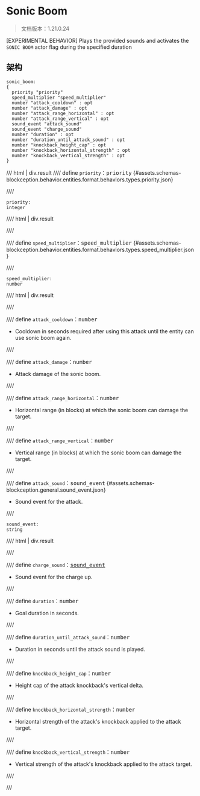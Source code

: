 # Sonic Boom

> 文档版本：1.21.0.24

[EXPERIMENTAL BEHAVIOR] Plays the provided sounds and activates the `SONIC BOOM` actor flag during the specified duration

## 架构

```mcschema
sonic_boom:
{
  priority "priority"
  speed_multiplier "speed_multiplier"
  number "attack_cooldown" : opt
  number "attack_damage" : opt
  number "attack_range_horizontal" : opt
  number "attack_range_vertical" : opt
  sound_event "attack_sound"
  sound_event "charge_sound"
  number "duration" : opt
  number "duration_until_attack_sound" : opt
  number "knockback_height_cap" : opt
  number "knockback_horizontal_strength" : opt
  number "knockback_vertical_strength" : opt
}

```

/// html | div.result
//// define
`priority`：<samp>priority</samp> {#assets.schemas-blockception.behavior.entities.format.behaviors.types.priority.json}


////

```mcschema
priority:
integer

```

//// html | div.result

////



//// define
`speed_multiplier`：<samp>speed_multiplier</samp> {#assets.schemas-blockception.behavior.entities.format.behaviors.types.speed_multiplier.json}


////

```mcschema
speed_multiplier:
number

```

//// html | div.result

////



//// define
`attack_cooldown`：<samp>number</samp>

- Cooldown in seconds required after using this attack until the entity can use sonic boom again.


////


//// define
`attack_damage`：<samp>number</samp>

- Attack damage of the sonic boom.


////


//// define
`attack_range_horizontal`：<samp>number</samp>

- Horizontal range (in blocks) at which the sonic boom can damage the target.


////


//// define
`attack_range_vertical`：<samp>number</samp>

- Vertical range (in blocks) at which the sonic boom can damage the target.


////


//// define
`attack_sound`：<samp>sound_event</samp> {#assets.schemas-blockception.general.sound_event.json}

- Sound event for the attack.


////

```mcschema
sound_event:
string

```

//// html | div.result

////



//// define
`charge_sound`：<samp>[sound_event](#assets.schemas-blockception.general.sound_event.json)</samp>

- Sound event for the charge up.


////


//// define
`duration`：<samp>number</samp>

- Goal duration in seconds.


////


//// define
`duration_until_attack_sound`：<samp>number</samp>

- Duration in seconds until the attack sound is played.


////


//// define
`knockback_height_cap`：<samp>number</samp>

- Height cap of the attack knockback's vertical delta.


////


//// define
`knockback_horizontal_strength`：<samp>number</samp>

- Horizontal strength of the attack's knockback applied to the attack target.


////


//// define
`knockback_vertical_strength`：<samp>number</samp>

- Vertical strength of the attack's knockback applied to the attack target.


////


///

